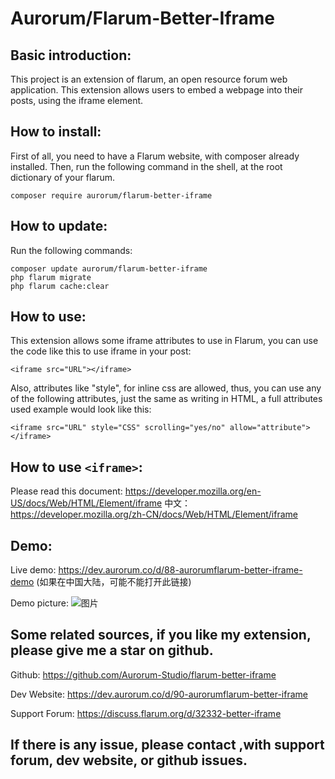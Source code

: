 # Aurorum/Flarum-Better-Iframe

## Basic introduction:
This project is an extension of flarum, an open resource forum web application. This extension allows users to embed a webpage into their posts, using the iframe element.

## How to install:
First of all, you need to have a Flarum website, with composer already installed. Then, run the following command in the shell, at the root dictionary of your flarum.
    
    composer require aurorum/flarum-better-iframe
   
## How to update:
Run the following commands:
    
    composer update aurorum/flarum-better-iframe
    php flarum migrate
    php flarum cache:clear

## How to use:
This extension allows some iframe attributes to use in Flarum, you can use the code like this to use iframe in your post:

````
<iframe src="URL"></iframe>
````

Also, attributes like "style", for inline css are allowed, thus, you can use any of the following attributes, just the same as writing in HTML, a full attributes used example would look like this:
````
<iframe src="URL" style="CSS" scrolling="yes/no" allow="attribute"></iframe>
````
       
## How to use `<iframe>`:
Please read this document: https://developer.mozilla.org/en-US/docs/Web/HTML/Element/iframe
中文：https://developer.mozilla.org/zh-CN/docs/Web/HTML/Element/iframe

## Demo:
Live demo: https://dev.aurorum.co/d/88-aurorumflarum-better-iframe-demo  (如果在中国大陆，可能不能打开此链接)

Demo picture:
![图片](https://user-images.githubusercontent.com/88573201/215254799-090f5823-1eee-42f3-95fb-dfff05c59571.png)

## Some related sources, if you like my extension, please give me a star on github.

Github: https://github.com/Aurorum-Studio/flarum-better-iframe

Dev Website: https://dev.aurorum.co/d/90-aurorumflarum-better-iframe

Support Forum: https://discuss.flarum.org/d/32332-better-iframe

## If there is any issue, please contact ,with support forum, dev website, or github issues.
